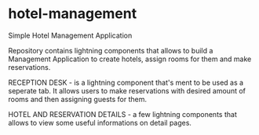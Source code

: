 # hotel-management
Simple Hotel Management Application

Repository contains lightning components that allows to build a Management Application to create hotels, assign rooms for them
and make reservations.

RECEPTION DESK - is a lightning component that's ment to be used as a seperate tab. It allows users to make reservations with
desired amount of rooms and then assigning guests for them.

HOTEL AND RESERVATION DETAILS - a few lightning components that allows to view some useful informations on detail pages.
